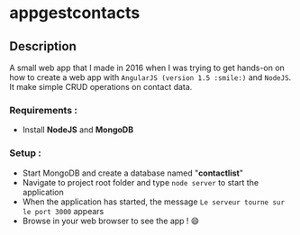 # appgestcontacts

## Description 
 A small web app that I made in 2016 when I was trying to get hands-on on how to create a web app with `AngularJS (version 1.5 :smile:)` and `NodeJS`. 
 It make simple CRUD operations on contact data.
 
 ### Requirements : 
  - Install **NodeJS** and **MongoDB**
  
### Setup : 
  - Start MongoDB and create a database named "**contactlist**"
  - Navigate to project root folder and type `node server` to start the application
  - When the application has started, the message `Le serveur tourne sur le port 3000` appears 
  - Browse in your web browser to see the app ! :smile: 
